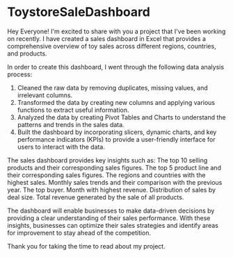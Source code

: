 # ToystoreSaleDashboard
Hey Everyone!
I'm excited to share with you a project that I've been working on recently. I have created a sales dashboard in Excel that provides a comprehensive overview of toy sales across different regions, countries, and products.

In order to create this dashboard, I went through the following data analysis process:
1. Cleaned the raw data by removing duplicates, missing values, and irrelevant columns.
2. Transformed the data by creating new columns and applying various functions to extract useful information.
3. Analyzed the data by creating Pivot Tables and Charts to understand the patterns and trends in the sales data.
4. Built the dashboard by incorporating slicers, dynamic charts, and key performance indicators (KPIs) to provide a user-friendly interface for users to interact with the data.

The sales dashboard provides key insights such as:
The top 10 selling products and their corresponding sales figures.
The top 5 product line and their corresponding sales figures.
The regions and countries with the highest sales.
Monthly sales trends and their comparison with the previous year.
The top buyer.
Month with highest revenue.
Distribution of sales by deal size.
Total revenue generated by the sale of all products.

The dashboard will enable businesses to make data-driven decisions by providing a clear understanding of their sales performance. With these insights, businesses can optimize their sales strategies and identify areas for improvement to stay ahead of the competition.

Thank you for taking the time to read about my project.

